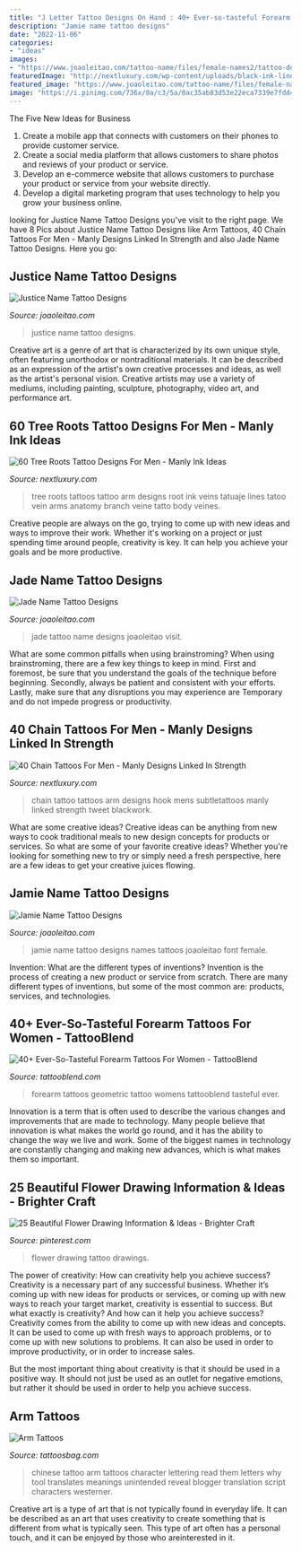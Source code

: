 ```yaml
---
title: "J Letter Tattoo Designs On Hand : 40+ Ever-so-tasteful Forearm Tattoos For Women"
description: "Jamie name tattoo designs"
date: "2022-11-06"
categories:
- "ideas"
images:
- "https://www.joaoleitao.com/tattoo-name/files/female-names2/tattoo-design-name-jade-20.png"
featuredImage: "http://nextluxury.com/wp-content/uploads/black-ink-lines-tree-roots-full-arm-tattoos-for-men.jpg"
featured_image: "https://www.joaoleitao.com/tattoo-name/files/female-names2/tattoo-design-name-justice-12.png"
image: "https://i.pinimg.com/736x/0a/c3/5a/0ac35ab83d53e22eca7339e7fdd41eca.jpg"
---
```



The Five New Ideas for Business
1. Create a mobile app that connects with customers on their phones to provide customer service. 
2. Create a social media platform that allows customers to share photos and reviews of your product or service. 
3. Develop an e-commerce website that allows customers to purchase your product or service from your website directly. 
4. Develop a digital marketing program that uses technology to help you grow your business online.

	

		
looking for Justice Name Tattoo Designs you've visit to the right page. We have 8 Pics about Justice Name Tattoo Designs like Arm Tattoos, 40 Chain Tattoos For Men - Manly Designs Linked In Strength and also Jade Name Tattoo Designs. Here you go:
		
    
## Justice Name Tattoo Designs

<img loading=lazy src="https://www.joaoleitao.com/tattoo-name/files/female-names2/tattoo-design-name-justice-12.png" onerror="this.onerror=null;this.src='https://tse3.mm.bing.net/th?id=OIP.sLqVMcwvV-Z4zZmzmA6hYgHaET&amp;pid=15.1';" alt="Justice Name Tattoo Designs">

_Source: joaoleitao.com_

>justice name tattoo designs. 

	

Creative art is a genre of art that is characterized by its own unique style, often featuring unorthodox or nontraditional materials. It can be described as an expression of the artist's own creative processes and ideas, as well as the artist's personal vision. Creative artists may use a variety of mediums, including painting, sculpture, photography, video art, and performance art.

    
## 60 Tree Roots Tattoo Designs For Men - Manly Ink Ideas

<img loading=lazy src="http://nextluxury.com/wp-content/uploads/black-ink-lines-tree-roots-full-arm-tattoos-for-men.jpg" onerror="this.onerror=null;this.src='https://tse1.mm.bing.net/th?id=OIP.kV3xKsZQVCDIb01plbjS1gAAAA&amp;pid=15.1';" alt="60 Tree Roots Tattoo Designs For Men - Manly Ink Ideas">

_Source: nextluxury.com_

>tree roots tattoos tattoo arm designs root ink veins tatuaje lines tatoo vein arms anatomy branch veine tatto body veines. 

	

Creative people are always on the go, trying to come up with new ideas and ways to improve their work. Whether it's working on a project or just spending time around people, creativity is key. It can help you achieve your goals and be more productive.

    
## Jade Name Tattoo Designs

<img loading=lazy src="https://www.joaoleitao.com/tattoo-name/files/female-names2/tattoo-design-name-jade-20.png" onerror="this.onerror=null;this.src='https://tse1.mm.bing.net/th?id=OIP.yts5TdsGJrNCgPa11mQCFQHaE0&amp;pid=15.1';" alt="Jade Name Tattoo Designs">

_Source: joaoleitao.com_

>jade tattoo name designs joaoleitao visit. 

	

What are some common pitfalls when using brainstroming?
When using brainstroming, there are a few key things to keep in mind. First and foremost, be sure that you understand the goals of the technique before beginning. Secondly, always be patient and consistent with your efforts. Lastly, make sure that any disruptions you may experience are Temporary and do not impede progress or productivity.

    
## 40 Chain Tattoos For Men - Manly Designs Linked In Strength

<img loading=lazy src="http://nextluxury.com/wp-content/uploads/mens-chain-tattoos-on-upper-arm-with-hook.jpg" onerror="this.onerror=null;this.src='https://tse3.mm.bing.net/th?id=OIP.zAMXzeviFOFM_sHusx5ozQHaGw&amp;pid=15.1';" alt="40 Chain Tattoos For Men - Manly Designs Linked In Strength">

_Source: nextluxury.com_

>chain tattoo tattoos arm designs hook mens subtletattoos manly linked strength tweet blackwork. 

	

What are some creative ideas?
Creative ideas can be anything from new ways to cook traditional meals to new design concepts for products or services. So what are some of your favorite creative ideas? Whether you're looking for something new to try or simply need a fresh perspective, here are a few ideas to get your creative juices flowing.

    
## Jamie Name Tattoo Designs

<img loading=lazy src="https://www.joaoleitao.com/tattoo-name/files/female-names2/tattoo-design-name-jamie-26.png" onerror="this.onerror=null;this.src='https://tse4.mm.bing.net/th?id=OIP.P9dV_Mh4FWmbi8Y5tfcVNgHaEd&amp;pid=15.1';" alt="Jamie Name Tattoo Designs">

_Source: joaoleitao.com_

>jamie name tattoo designs names tattoos joaoleitao font female. 

	

Invention: What are the different types of inventions?
Invention is the process of creating a new product or service from scratch. There are many different types of inventions, but some of the most common are: products, services, and technologies.

    
## 40+ Ever-So-Tasteful Forearm Tattoos For Women - TattooBlend

<img loading=lazy src="http://tattooblend.com/wp-content/uploads/2016/06/womens-forearm-tattoo-design-10.jpg" onerror="this.onerror=null;this.src='https://tse1.mm.bing.net/th?id=OIP.1YsJLXFXKZbCjMnTHzguewHaKE&amp;pid=15.1';" alt="40+ Ever-So-Tasteful Forearm Tattoos For Women - TattooBlend">

_Source: tattooblend.com_

>forearm tattoos geometric tattoo womens tattooblend tasteful ever. 

	

Innovation is a term that is often used to describe the various changes and improvements that are made to technology. Many people believe that innovation is what makes the world go round, and it has the ability to change the way we live and work. Some of the biggest names in technology are constantly changing and making new advances, which is what makes them so important.

    
## 25 Beautiful Flower Drawing Information &amp; Ideas - Brighter Craft

<img loading=lazy src="https://i.pinimg.com/736x/0a/c3/5a/0ac35ab83d53e22eca7339e7fdd41eca.jpg" onerror="this.onerror=null;this.src='https://tse3.mm.bing.net/th?id=OIP.v9VghiUavWSLYrj00G6ZiQHaKr&amp;pid=15.1';" alt="25 Beautiful Flower Drawing Information &amp; Ideas - Brighter Craft">

_Source: pinterest.com_

>flower drawing tattoo drawings. 

	

The power of creativity: How can creativity help you achieve success?
Creativity is a necessary part of any successful business. Whether it’s coming up with new ideas for products or services, or coming up with new ways to reach your target market, creativity is essential to success. But what exactly is creativity? And how can it help you achieve success?
Creativity comes from the ability to come up with new ideas and concepts. It can be used to come up with fresh ways to approach problems, or to come up with new solutions to problems. It can also be used in order to improve productivity, or in order to increase sales.

But the most important thing about creativity is that it should be used in a positive way. It should not just be used as an outlet for negative emotions, but rather it should be used in order to help you achieve success.

    
## Arm Tattoos

<img loading=lazy src="https://www.tattoosbag.com/wp-content/uploads/2016/10/Chinese-Lettering-Tattoo-On-Arm-ST1023.jpg" onerror="this.onerror=null;this.src='https://tse2.mm.bing.net/th?id=OIP.2ZSc-mYcRbQ5wsBOlvGqeQHaJ4&amp;pid=15.1';" alt="Arm Tattoos">

_Source: tattoosbag.com_

>chinese tattoo arm tattoos character lettering read them letters why tool translates meanings unintended reveal blogger translation script characters westerner. 

	

Creative art is a type of art that is not typically found in everyday life. It can be described as an art that uses creativity to create something that is different from what is typically seen. This type of art often has a personal touch, and it can be enjoyed by those who areinterested in it.

